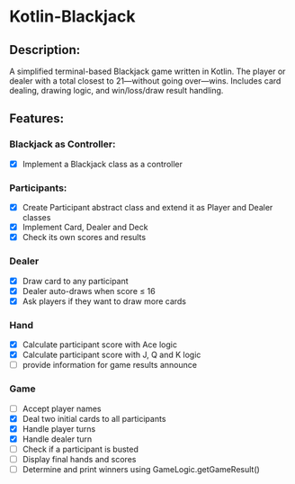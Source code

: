 # Kotlin-Blackjack

## Description:
A simplified terminal-based Blackjack game written in Kotlin.
The player or dealer with a total closest to 21—without going over—wins.
Includes card dealing, drawing logic, and win/loss/draw result handling.

## Features: 
### Blackjack as Controller:
- [x] Implement a Blackjack class as a controller

### Participants:
- [x] Create Participant abstract class and extend it as Player and Dealer classes
- [x] Implement Card, Dealer and Deck
- [x] Check its own scores and results

### Dealer
- [x] Draw card to any participant
- [x] Dealer auto-draws when score ≤ 16
- [x] Ask players if they want to draw more cards

### Hand
- [x] Calculate participant score with Ace logic
- [x] Calculate participant score with J, Q and K logic
- [ ] provide information for game results announce

### Game
- [ ] Accept player names
- [x] Deal two initial cards to all participants
- [x] Handle player turns
- [x] Handle dealer turn
- [ ] Check if a participant is busted
- [ ] Display final hands and scores
- [ ] Determine and print winners using GameLogic.getGameResult()